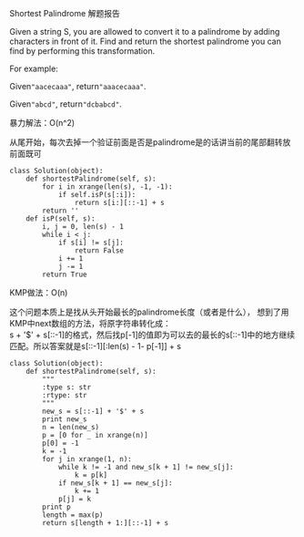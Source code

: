 Shortest Palindrome 解题报告

Given a string S, you are allowed to convert it to a palindrome by adding characters in front of it. Find and return the shortest palindrome you can find by performing this transformation.

For example:

Given`"aacecaaa"`, return`"aaacecaaa"`.

Given`"abcd"`, return`"dcbabcd"`.

暴力解法：O\(n^2\)

从尾开始，每次去掉一个验证前面是否是palindrome是的话讲当前的尾部翻转放前面既可

```
class Solution(object):
    def shortestPalindrome(self, s):
        for i in xrange(len(s), -1, -1):
            if self.isP(s[:i]):
                return s[i:][::-1] + s
        return ''
    def isP(self, s):
        i, j = 0, len(s) - 1
        while i < j:
            if s[i] != s[j]:
                return False
            i += 1
            j -= 1
        return True
```

KMP做法：O\(n\)

这个问题本质上是找从头开始最长的palindrome长度（或者是什么）， 想到了用KMP中next数组的方法，将原字符串转化成：  
s + '$' + s\[::-1\]的格式，然后找p\[-1\]的值即为可以去的最长的s\[::-1\]中的地方继续匹配。所以答案就是s\[::-1\]\[:len\(s\) - 1- p\[-1\]\] + s

```
class Solution(object):
    def shortestPalindrome(self, s):
        """
        :type s: str
        :rtype: str
        """
        new_s = s[::-1] + '$' + s
        print new_s
        n = len(new_s)
        p = [0 for _ in xrange(n)]
        p[0] = -1
        k = -1
        for j in xrange(1, n):
            while k != -1 and new_s[k + 1] != new_s[j]:
                k = p[k]
            if new_s[k + 1] == new_s[j]:
                k += 1
            p[j] = k
        print p
        length = max(p)
        return s[length + 1:][::-1] + s
```

  


